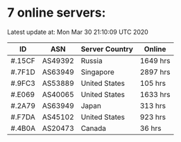 # 7 online servers:

Latest update at: Mon Mar 30 21:10:09 UTC 2020

| ID | ASN | Server Country | Online |
| -- | --- | -------------- | ------ |
| #.15CF | AS49392 | Russia | 1649 hrs |
| #.7F1D | AS63949 | Singapore | 2897 hrs |
| #.9FC3 | AS53889 | United States | 105 hrs |
| #.E069 | AS40065 | United States | 1633 hrs |
| #.2A79 | AS63949 | Japan | 313 hrs |
| #.F7DA | AS45102 | United States | 923 hrs |
| #.4B0A | AS20473 | Canada | 36 hrs |

